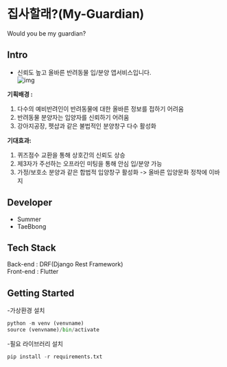 # 집사할래?(My-Guardian)
Would you be my guardian?

## Intro
 - 신뢰도 높고 올바른 반려동물 입/분양 앱서비스입니다.<br>
 ![img](./myguardian.png)

**기획배경 :** 
1. 다수의 예비반려인이 반려동물에 대한 올바른 정보를 접하기 어려움
2. 반려동물 분양자는 입양자를 신뢰하기 어려움
3. 강아지공장, 펫샵과 같은 불법적인 분양창구 다수 활성화

**기대효과:**
1. 퀴즈점수 교환을 통해 상호간의 신뢰도 상승
2. 제3자가 주선하는 오프라인 미팅을 통해 안심 입/분양 가능
3. 가정/보호소 분양과 같은 합법적 입양창구 활성화 ->  올바른 입양문화 정착에 이바지

## Developer

- Summer
- TaeBbong

## Tech Stack

Back-end : DRF(Django Rest Framework)<br>
Front-end : Flutter

## Getting Started
-가상환경 설치
```python
python -m venv (venvname)
source (venvname)/bin/activate
```
-필요 라이브러리 설치
```python
pip install -r requirements.txt
```

